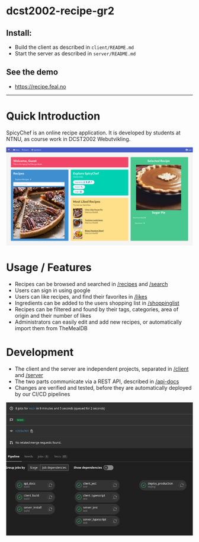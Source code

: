 # dcst2002-recipe-gr2

## Install:
- Build the client as described in `client/README.md`
- Start the server as described in `server/README.md`

## See the demo
- https://recipe.feal.no


------------------

# Quick Introduction

SpicyChef is an online recipe application. It is developed by students at NTNU, as course work in DCST2002 Webutvikling.

![Front page screenshot](documentation/frontpage.png)

# Usage / Features

- Recipes can be browsed and searched in [/recipes](https://recipe.feal.no/recpies) and [/search](https://recipe.feal.no/search)
- Users can sign in using google
- Users can like recipes, and find their favorites in [/likes](https://recipe.feal.no/likes)
- Ingredients can be added to the users shopping list in [/shoppinglist](https://recipe.feal.no/shoppinglist)
- Recipes can be filtered and found by their tags, categories, area of origin and their number of likes
- Administrators can easily edit and add new recipes, or automatically import them from TheMealDB


# Development

- The client and the server are independent projects, separated in [/client](/client) and [/server](/server)
- The two parts communicate via a REST API, described in [/api-docs](https://recipe.feal.no/api-docs)
- Changes are verified and tested, before they are automatically deployed by our CI/CD pipelines

![GitLab Pipelines](documentation/full_pipeline.png)

